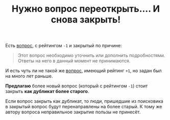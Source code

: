﻿---
title: "Нужно вопрос переоткрыть.... И снова закрыть!"
se.owner.user_id: 532877
se.owner.display_name: "Зонтик"
se.owner.link: "https://ru.meta.stackoverflow.com/users/532877/%d0%97%d0%be%d0%bd%d1%82%d0%b8%d0%ba"
se.link: "https://ru.meta.stackoverflow.com/questions/12501/%d0%9d%d1%83%d0%b6%d0%bd%d0%be-%d0%b2%d0%be%d0%bf%d1%80%d0%be%d1%81-%d0%bf%d0%b5%d1%80%d0%b5%d0%be%d1%82%d0%ba%d1%80%d1%8b%d1%82%d1%8c-%d0%98-%d1%81%d0%bd%d0%be%d0%b2%d0%b0-%d0%b7%d0%b0%d0%ba%d1%80%d1%8b%d1%82%d1%8c"
se.question_id: 12501
se.post_type: question
---
<p>Есть <a href="https://ru.stackoverflow.com/questions/1507426/%d0%9a%d0%b0%d0%ba-%d1%83%d0%b4%d0%b0%d0%bb%d0%b8%d1%82%d1%8c-%d0%b4%d1%83%d0%b1%d0%bb%d0%b8-%d0%b2-%d0%bc%d0%b0%d1%81%d1%81%d0%b8%d0%b2%d0%b5-%d1%81%d1%82%d1%80%d0%be%d0%ba">вопрос</a>, с рейтингом <code>-1</code> и закрытый по причине:</p>
<blockquote>
<p>Этот вопрос необходимо уточнить или дополнить подробностями. Ответы на него в данный момент не принимаются.</p>
</blockquote>
<p>И есть чуть ли не такой же <a href="https://ru.stackoverflow.com/questions/109622/%d0%a3%d0%b4%d0%b0%d0%bb%d0%b8%d1%82%d1%8c-%d0%b4%d1%83%d0%b1%d0%bb%d0%b8%d0%ba%d0%b0%d1%82%d1%8b-%d0%b2-%d0%bc%d0%b0%d1%81%d1%81%d0%b8%d0%b2%d0%b5-string-%d0%b2-java?noredirect=1&amp;lq=1">вопрос</a>, имеющий рейтинг <code>+1</code>, но задан был на много лет раньше.</p>
<p><strong>Предлагаю</strong> более новый вопрос (который с рейтингом <code>-1</code>) стоит закрыть <strong>как дубликат более старого</strong>.</p>
<p>Если вопрос закрыть как дубликат, то люди, пришедшие из поисковика в закрытый вопрос будут перенаправлены на более старый. К тому же автору вопроса неправильное закрытие пользы не принесёт.</p>
